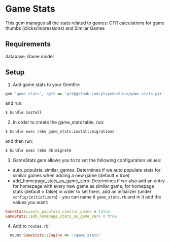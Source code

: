 # Game Stats

This gem manages all the stats related to games:
CTR calculations for game thumbs (clicks/impressions) and Similar Games

## Requirements

database, Game model

## Setup

1. Add game stats to your Gemfile:

``` ruby
gem 'game_stats', :git => 'git@github.com:playedonline/game_stats.git'
```

and run:

```bash
$ bundle install
```

2. In order to create the game_stats table, run:

```bash
$ bundle exec rake game_stats:install:migrations
```

and then run:

```bash
$ bundle exec rake db:migrate
```

3. GameStats gem allows you to to set the following configuration values:
- auto_populate_similar_games: Determines if we auto populate stats for similar games when adding a new game (default = true)
- add_homepage_stats_as_game_zero: Determines if we also add an entry for homepage with every new game as similar game, for homepage stats (default = false)
in order to set them, add an initializer (under `config/initializers`) - you can name it `game_stats.rb` and in it add the values you want:

``` ruby
GameStats::auto_populate_similar_games = false
GameStats::add_homepage_stats_as_game_zero = true
```

4. Add to `routes.rb`:

``` ruby
  mount GameStats::Engine => "/game_stats"
```